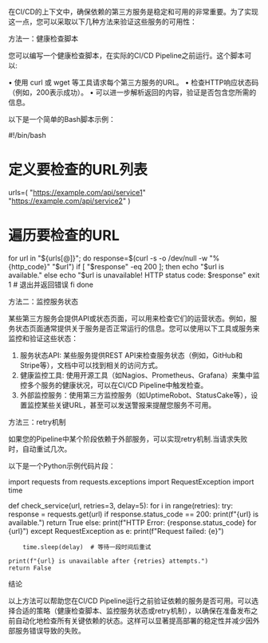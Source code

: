 在CI/CD的上下文中，确保依赖的第三方服务是稳定和可用的非常重要。为了实现这一点，您可以采取以下几种方法来验证这些服务的可用性：

方法一：健康检查脚本

您可以编写一个健康检查脚本，在实际的CI/CD Pipeline之前运行。这个脚本可以:

• 使用 curl 或 wget 等工具请求每个第三方服务的URL。
• 检查HTTP响应状态码（例如，200表示成功）。
• 可以进一步解析返回的内容，验证是否包含您所需的信息。

以下是一个简单的Bash脚本示例：

#!/bin/bash

# 定义要检查的URL列表
urls=(
    "https://example.com/api/service1"
    "https://example.com/api/service2"
)

# 遍历要检查的URL
for url in "${urls[@]}"; do
    response=$(curl -s -o /dev/null -w "%{http_code}" "$url")
    if [ "$response" -eq 200 ]; then
        echo "$url is available."
    else
        echo "$url is unavailable! HTTP status code: $response"
        exit 1  # 退出并返回错误
    fi
done

方法二：监控服务状态

某些第三方服务会提供API或状态页面，可以用来检查它们的运营状态。例如，服务状态页面通常提供关于服务是否正常运行的信息。您可以使用以下工具或服务来监控和验证这些状态：

1. 服务状态API: 某些服务提供REST API来检查服务状态（例如，GitHub和Stripe等），文档中可以找到相关的访问方式。
2. 健康监控工具: 使用开源工具（如Nagios、Prometheus、Grafana）来集中监控多个服务的健康状况，可以在CI/CD Pipeline中触发检查。
3. 外部监控服务：使用第三方监控服务（如UptimeRobot、StatusCake等），设置监控某些关键URL，甚至可以发送警报来提醒您服务不可用。

方法三：retry机制

如果您的Pipeline中某个阶段依赖于外部服务，可以实现retry机制.当请求失败时，自动重试几次。

以下是一个Python示例代码片段：

import requests
from requests.exceptions import RequestException
import time

def check_service(url, retries=3, delay=5):
    for i in range(retries):
        try:
            response = requests.get(url)
            if response.status_code == 200:
                print(f"{url} is available.")
                return True
            else:
                print(f"HTTP Error: {response.status_code} for {url}")
        except RequestException as e:
            print(f"Request failed: {e}")
        
        time.sleep(delay)  # 等待一段时间后重试

    print(f"{url} is unavailable after {retries} attempts.")
    return False

结论

以上方法可以帮助您在CI/CD Pipeline运行之前验证依赖的服务是否可用。可以选择合适的策略（健康检查脚本、监控服务状态或retry机制），以确保在准备发布之前自动化地检查所有关键依赖的状态。这样可以显著提高部署的稳定性并减少因外部服务错误导致的失败。
